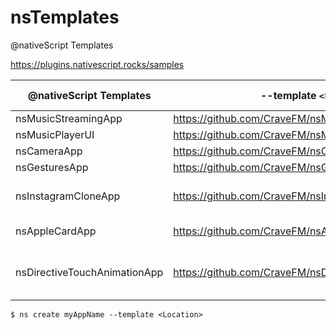 # nsTemplates

@nativeScript Templates

https://plugins.nativescript.rocks/samples


| @nativeScript Templates | --template `<Location>`                        | {N} Version   | Particularity |
|-------------------------|------------------------------------------------|---------------|---------------|
| nsMusicStreamingApp     | https://github.com/CraveFM/nsMusicStreamingApp | {N} 7.0       | |
| nsMusicPlayerUI         | https://github.com/CraveFM/nsMusicPlayerUI     | {N} 7.0       | |
| nsCameraApp             | https://github.com/CraveFM/nsCameraApp         | {N} 7.0       | |
| nsGesturesApp           | https://github.com/CraveFM/nsGesturesApp       | {N} 7.1       | |
| nsInstagramCloneApp     | https://github.com/CraveFM/nsInstagramCloneApp | {N} 7.0       | Uses local [{N} file-system](https://docs.nativescript.org/ns-framework-modules/file-system) |
| nsAppleCardApp          | https://github.com/CraveFM/nsAppleCardApp      | {N} 7.1       | [Animation](https://docs.nativescript.org/ui/animation-code) and [sass](https://docs.nativescript.org/ui/theme#sass-usage) |
| nsDirectiveTouchAnimationApp | https://github.com/CraveFM/nsDirectiveTouchAnimationApp   | :eight:.:one: | Structural, Attribute [Directives](https://docs.nativescript.org/angular/ui/ng-components/ng-directives) and [Pipes](https://docs.nativescript.org/core-concepts/angular-data-binding#data-converters)| 


```
$ ns create myAppName --template <Location>
```



